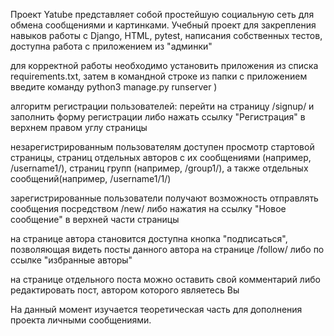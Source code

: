 
Проект Yatube представляет собой простейшую социальную сеть для обмена сообщениями и картинками.
Учебный проект для закрепления навыков работы с Django, HTML, pytest, написания собственных тестов,
доступна работа с приложением из "админки"

для корректной работы необходимо установить приложения из списка requirements.txt, затем в командной
строке из папки с приложением введите команду python3 manage.py runserver )

алгоритм регистрации пользователей: перейти на страницу /signup/ и заполнить форму регистрации
либо нажать ссылку "Регистрация" в верхнем правом углу страницы

незарегистрированным пользователям доступен просмотр стартовой страницы, страниц отдельных 
авторов с их сообщениями (например, /username1/), страниц групп (например, /group1/), а также 
отдельных сообщений(например, /username1/1/)

зарегистрированные пользователи получают возможность отправлять сообщения посредством /new/ либо 
нажатия на ссылку "Новое сообщение" в верхней части страницы

на странице автора становится доступна кнопка "подписаться", позволяющая видеть посты данного автора 
на странице /follow/ либо по ссылке "избранные авторы"

на странице отдельного поста можно оставить свой комментарий либо редактировать пост, автором которого
являетесь Вы

На данный момент изучается теоретическая часть для дополнения проекта личными сообщениями.
